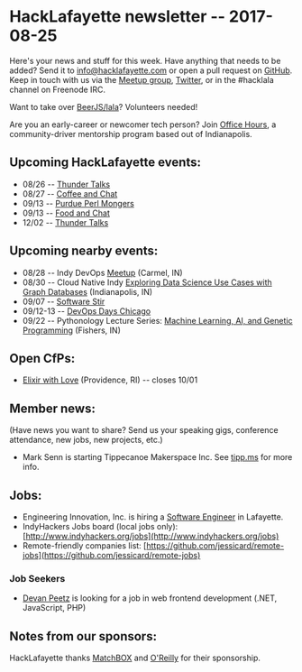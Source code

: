 # HackLafayette newsletter -- 2017-08-25

Here's your news and stuff for this week. Have anything that needs to be added? Send it to info@hacklafayette.com or open a pull request on [GitHub](https://github.com/hacklafayette/newsletter). Keep in touch with us via the [Meetup group](https://www.meetup.com/hacklafayette/), [Twitter](https://twitter.com/hacklafayette), or in the #hacklala channel on Freenode IRC.

Want to take over [BeerJS/lala](https://github.com/beerjs/lala)? Volunteers needed!

Are you an early-career or newcomer tech person? Join [Office Hours](https://www.linkedin.com/pulse/office-hours-community-driven-mentorship-program-scott-williams), a community-driver mentorship program based out of Indianapolis. 

## Upcoming HackLafayette events:
* 08/26 -- [Thunder Talks](https://www.meetup.com/hacklafayette/events/239012244/)
* 08/27 -- [Coffee and Chat](https://www.meetup.com/hacklafayette/events/242280322/)
* 09/13 -- [Purdue Perl Mongers](https://www.meetup.com/hacklafayette/events/242626635/)
* 09/13 -- [Food and Chat](https://www.meetup.com/hacklafayette/events/242626548/)
* 12/02 -- [Thunder Talks](https://www.meetup.com/hacklafayette/events/242833850/)

## Upcoming nearby events:
* 08/28 -- Indy DevOps [Meetup](https://www.meetup.com/IndyDevOps/events/242060944/) (Carmel, IN)
* 08/30 -- Cloud Native Indy [Exploring Data Science Use Cases with Graph Databases](https://www.meetup.com/Cloud-Native-Indy/events/241967312/) (Indianapolis, IN)
* 09/07 -- [Software Stir](https://twitter.com/softwarestir)
* 09/12-13 -- [DevOps Days Chicago](https://www.devopsdays.org/events/2017-chicago/)
* 09/22 -- Pythonology Lecture Series: [Machine Learning, AI, and Genetic Programming](https://www.eventbrite.com/e/pythology-lecture-series-machine-learning-ai-and-genetic-programming-tickets-35583817155?aff=erelexpmlt) (Fishers, IN)

## Open CfPs:
* [Elixir with Love](http://www.elixir-with-love.com/#cfp) (Providence, RI) -- closes 10/01

## Member news:
(Have news you want to share? Send us your speaking gigs, conference attendance, new jobs, new projects, etc.)
* Mark Senn is starting Tippecanoe Makerspace Inc. See [tipp.ms](http://tipp.ms) for more info. 

## Jobs:
* Engineering Innovation, Inc. is hiring a [Software Engineer](https://www.eii-online.com/software-engineer) in Lafayette.
* IndyHackers Jobs board (local jobs only): [http://www.indyhackers.org/jobs](http://www.indyhackers.org/jobs)
* Remote-friendly companies list: [https://github.com/jessicard/remote-jobs](https://github.com/jessicard/remote-jobs)

### Job Seekers
* [Devan Peetz](https://drive.google.com/file/d/0BytBnQoypD1xNTd1Y25kM1hJeGc/view) is looking for a job in web frontend development (.NET, JavaScript, PHP)

## Notes from our sponsors:

HackLafayette thanks [MatchBOX](http://matchboxstudio.org/) and [O'Reilly](http://www.oreilly.com/) for their sponsorship.
